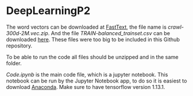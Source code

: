 # DeepLearningP2

The word vectors can be downloaded at [FastText](https://fasttext.cc/docs/en/english-vectors.html), the file name is *crawl-300d-2M.vec.zip*. And the file *TRAIN-balanced_trainset.csv* can be downloaded [here](https://drive.google.com/open?id=1rlRFfGI4ejgLLUBVoe2i0Z95wKvP4TCy). These files were too big to be included in this Github repository.

To be able to run the code all files should be unzipped and in the same folder.

*Code.ipynb* is the main code file, which is a jupyter notebook. This notebook can be run by the Jupyter Notebook app, to do so it is easiest to download [Anaconda](https://www.anaconda.com/). Make sure to have tensorflow version 1.13.1.


